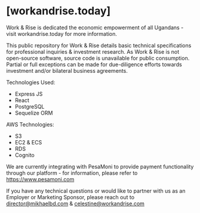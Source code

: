# [workandrise.today]

Work & Rise is dedicated the economic empowerment of all Ugandans - visit workandrise.today for more information.

This public repository for Work &amp; Rise details basic technical specifications for professional inquiries &amp; investment research. As Work & Rise is not open-source software, source code is unavailable for public consumption. Partial or full exceptions can be made for due-diligence efforts towards investment and/or bilateral business agreements.

Technologies Used:
  - Express JS
  - React
  - PostgreSQL
  - Sequelize ORM

AWS Technologies:
  - S3
  - EC2 & ECS
  - RDS
  - Cognito
 
We are currently integrating with PesaMoni to provide payment functionality through our platform - for information, please refer to https://www.pesamoni.com

If you have any technical questions or would like to partner with us as an Employer or Marketing Sponsor, please reach out to director@mikhaelbd.com & celestine@workandrise.com
